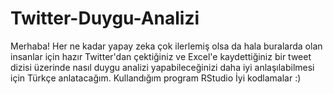 # Twitter-Duygu-Analizi
Merhaba! Her ne kadar yapay zeka çok ilerlemiş olsa da hala buralarda olan insanlar için hazır Twitter'dan çektiğiniz ve Excel'e kaydettiğiniz bir tweet dizisi üzerinde nasıl duygu analizi yapabileceğinizi daha iyi anlaşılabilmesi için Türkçe anlatacağım. Kullandığım program RStudio İyi kodlamalar :)
